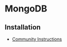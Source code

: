 # MongoDB

## Installation

* [Community Instructions](https://docs.mongodb.com/manual/tutorial/install-mongodb-on-ubuntu/)
